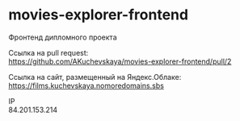 # movies-explorer-frontend
Фронтенд дипломного проекта

Ссылка на pull request:  
https://github.com/AKuchevskaya/movies-explorer-frontend/pull/2  

Ссылка на сайт, размещенный на Яндекс.Облаке:  
https://films.kuchevskaya.nomoredomains.sbs  

IP  
84.201.153.214